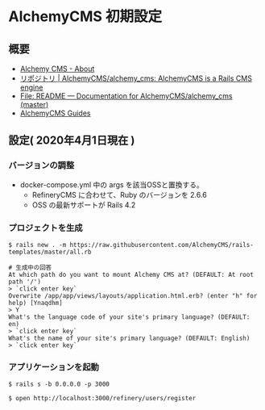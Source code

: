 # AlchemyCMS 初期設定
## 概要

- [Alchemy CMS \- About](https://alchemy-cms.com/about)
- [リポジトリ | AlchemyCMS/alchemy\_cms: AlchemyCMS is a Rails CMS engine](https://github.com/AlchemyCMS/alchemy_cms)
- [File: README — Documentation for AlchemyCMS/alchemy\_cms \(master\)](https://www.rubydoc.info/github/AlchemyCMS/alchemy_cms)
- [AlchemyCMS Guides](https://guides.alchemy-cms.com/)

## 設定( 2020年4月1日現在 )
### バージョンの調整
- docker-compose.yml 中の args を該当OSSと置換する。
  - RefineryCMS に合わせて、Ruby のバージョンを 2.6.6
  - OSS の最新サポートが Rails 4.2

### プロジェクトを生成

```bash:ash(コンテナ内)
$ rails new . -m https://raw.githubusercontent.com/AlchemyCMS/rails-templates/master/all.rb

# 生成中の回答
At which path do you want to mount Alchemy CMS at? (DEFAULT: At root path '/')
> `click enter key`
Overwrite /app/app/views/layouts/application.html.erb? (enter "h" for help) [Ynaqdhm]
> Y
What's the language code of your site's primary language? (DEFAULT: en)
> `click enter key`
What's the name of your site's primary language? (DEFAULT: English)
> `click enter key`
```

### アプリケーションを起動

```bash:ash
$ rails s -b 0.0.0.0 -p 3000

$ open http://localhost:3000/refinery/users/register
```
